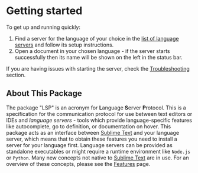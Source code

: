 # Getting started

To get up and running quickly:

1. Find a server for the language of your choice in the [list of language servers](language_servers.md) and follow its setup instructions.
2. Open a document in your chosen language - if the server starts successfully then its name will be shown on the left in the status bar.

If you are having issues with starting the server, check the [Troubleshooting](troubleshooting.md) section.

## About This Package

The package "LSP" is an acronym for **L**anguage **S**erver **P**rotocol.
This is a specification for the communication protocol for use between text editors or IDEs and *language servers* - tools which provide language-specific features like autocomplete, go to definition, or documentation on hover.
This package acts as an interface between [Sublime Text](https://www.sublimetext.com) and your language server, which means that to obtain these features you need to install a server for your language first.
Language servers can be provided as standalone executables or might require a runtime environment like `Node.js` or `Python`.
Many new concepts not native to [Sublime Text](https://www.sublimetext.com) are in use. For an overview of these concepts, please see the [Features](features.md) page.
